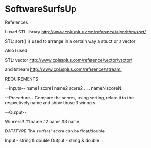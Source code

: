 # SoftwareSurfsUp

References

I used STL library 
http://www.cplusplus.com/reference/algorithm/sort/

STL::sort() is used to arrange in a certain way a struct or a vector

Also I used 

STL::vector 
http://www.cplusplus.com/reference/vector/vector/

and fstream
http://www.cplusplus.com/reference/fstream/




REQUIREMENTS

--Inputs--
name1 score1
name2 score2
     .
     .
     .
nameN scoreN

--Procedure--
Compare the scores, using sorting, relate it to the respectively name and show those 3 winners

--Output--

Winners!!
#1 name
#2 name
#3 name


DATATYPE
The surfers' score can be float/double

Input - string & double
Output - string & double
